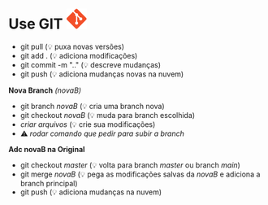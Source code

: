 # **Use GIT** <img src="https://raw.githubusercontent.com/devicons/devicon/9f4f5cdb393299a81125eb5127929ea7bfe42889/icons/git/git-original.svg" alt="git" width="40" heidth="40"/>

- git pull  (💡 puxa novas versões)
- git add . (💡 adiciona modificações)
- git commit -m ".."  (💡 descreve mudanças)
- git push  (💡 adiciona mudanças novas na nuvem)

**Nova Branch** *(novaB)*
- git branch *novaB*  (💡 cria uma branch nova)
- git checkout *novaB* (💡 muda para branch escolhida)
- *criar arquivos* (💡 crie sua modificações)
- ⚠️ *rodar comando que pedir para subir a branch*

**Adc novaB na Original**
- git checkout *master* (💡 volta para branch *master* ou branch *main*)
- git merge *novaB* (💡 pega as modificações salvas da *novaB* e adiciona a branch principal)
- git push (💡 adiciona mudanças na nuvem)

